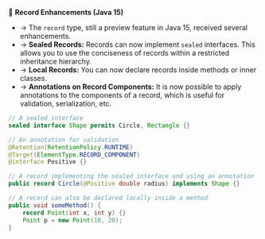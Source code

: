 🧱 **Record Enhancements (Java 15)**
- → The `record` type, still a preview feature in Java 15, received several enhancements.
- → **Sealed Records:** Records can now implement `sealed` interfaces. This allows you to use the conciseness of records within a restricted inheritance hierarchy.
- → **Local Records:** You can now declare records inside methods or inner classes.
- → **Annotations on Record Components:** It is now possible to apply annotations to the components of a record, which is useful for validation, serialization, etc.
```java
// A sealed interface
sealed interface Shape permits Circle, Rectangle {}

// An annotation for validation
@Retention(RetentionPolicy.RUNTIME)
@Target(ElementType.RECORD_COMPONENT)
@interface Positive {}

// A record implementing the sealed interface and using an annotation
public record Circle(@Positive double radius) implements Shape {}

// A record can also be declared locally inside a method
public void someMethod() {
    record Point(int x, int y) {}
    Point p = new Point(10, 20);
}
```
